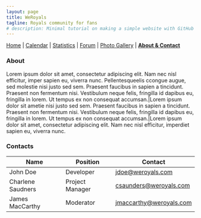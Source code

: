 ```yaml
---
layout: page
title: WeRoyals
tagline: Royals community for fans
# description: Minimal tutorial on making a simple website with GitHub Pages
---
```


[Home](/index.md) | [Calendar](/calendar.md) | [Statistics](/statistics.md) | [Forum](/forum.md) | [Photo Gallery](/photos.md) | [**About & Contact**](/about_contact.md)

### About
Lorem ipsum dolor sit amet, consectetur adipiscing elit. Nam nec nisl efficitur, imper sapien eu, viverra nunc. Pellentesqueelis ccongue augue, sed molestie nisi justo sed sem. Praesent faucibus in sapien a tincidunt. Praesent non fermentum nisi. Vestibulum neque felis, fringilla id dapibus eu, fringilla in lorem. Ut tempus ex non consequat accumsan.|Lorem ipsum dolor sit ametie nisi justo sed sem. Praesent faucibus in sapien a tincidunt. Praesent non fermentum nisi. Vestibulum neque felis, fringilla id dapibus eu, fringilla in lorem. Ut tempus ex non consequat accumsan.|Lorem ipsum dolor sit amet, consectetur adipiscing elit. Nam nec nisl efficitur, imperdiet sapien eu, viverra nunc.

### Contacts
| Name | Position | Contact |
| --- | --- | --- |
| John Doe | Developer | jdoe@weroyals.com |
| Charlene Saudners | Project Manager | csaunders@weroyals.com |
| James MacCarthy | Moderator | jmaccarthy@weroyals.com |
